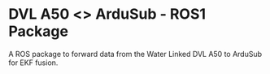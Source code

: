 # DVL A50 <> ArduSub - ROS1 Package

A ROS package to forward data from the Water Linked DVL A50 to ArduSub for EKF fusion.
